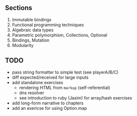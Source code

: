 ## Sections

1. Immutable bindings
2. Functional programming techniques
3. Algebraic data types
4. Parametric polymorphism, Collections, Optional
5. Bindings, Mutation
6. Modularity

## TODO

- pass string formatter to simple test (see playerA/B/C)
- diff expected/received for large inputs
- add standalone exercises
  - rendering HTML from `markup` (self-referential)
  - dns resolver
  - see introduction to ruby (Jasim) for array/hash exercises
- add long-form narrative to chapters
- add an exericse for using Option.map
